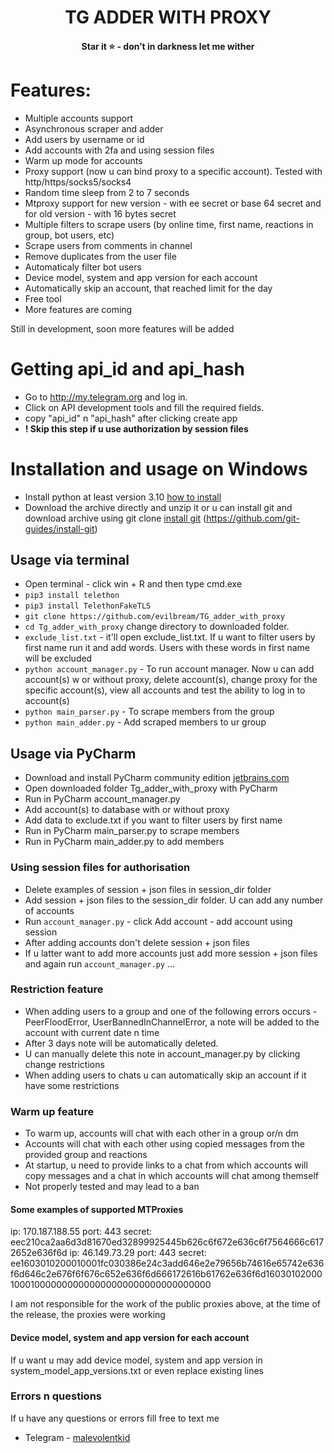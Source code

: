 <h1 align="center">
TG ADDER WITH PROXY
</h1>

<h4 align="center">
Star it ⭐️ - don’t in darkness let me wither
</h4>

# Features: 
- Multiple accounts support
- Asynchronous scraper and adder
- Add users by username or id
- Add accounts with 2fa and using session files 
- Warm up mode for accounts
- Proxy support (now u can bind proxy to a specific account). Tested with http/https/socks5/socks4
- Random time sleep from 2 to 7 seconds
- Mtproxy support for new version - with ee secret or base 64 secret and for old version - with 16 bytes secret
- Multiple filters to scrape users (by online time, first name, reactions in group, bot users, etc)
- Scrape users from comments in channel
- Remove duplicates from the user file
- Automaticaly filter bot users
- Device model, system and app version for each account
- Automatically skip an account, that reached limit for the day
- Free tool
- More features are coming

Still in development, soon more features will be added 

# Getting api_id and api_hash
* Go to http://my.telegram.org and log in.
* Click on API development tools and fill the required fields.
* copy "api_id" n "api_hash" after clicking create app
* **! Skip this step if u use authorization by __session__ files**

# Installation and usage on Windows
- Install python at least version 3.10 [how to install](https://www.digitalocean.com/community/tutorials/install-python-windows-10)
- Download the archive directly and unzip it or u can install git and download archive using git clone [install git](https://github.com/git-guides/install-git) (https://github.com/git-guides/install-git)

## Usage via terminal 
- Open terminal - click win + R and then type cmd.exe
- ```pip3 install telethon```
- ```pip3 install TelethonFakeTLS```
- ```git clone https://github.com/evilbream/TG_adder_with_proxy```
- ```cd Tg_adder_with_proxy``` change directory to downloaded folder.
- ```exclude_list.txt``` - it'll open exclude_list.txt. If u want to filter users by first name run it and add words. Users with these words in first name will be excluded
- ```python account_manager.py```  -  To run account manager. Now u can add account(s) w or without proxy, delete account(s), change proxy for the specific account(s), view all accounts and test the ability to log in to account(s)
- ```python main_parser.py``` - To scrape members from the group
- ```python main_adder.py``` - Add scraped members to ur group

## Usage via PyCharm
- Download and install PyCharm community edition [jetbrains.com](https://www.jetbrains.com/pycharm/download/?section=windows)
- Open downloaded folder Tg_adder_with_proxy with PyCharm
- Run in PyCharm account_manager.py
- Add account(s) to database with or without proxy
- Add data to exclude.txt if you want to filter users by first name 
- Run in  PyCharm main_parser.py to scrape members 
- Run  in  PyCharm main_adder.py to add members

### Using session files for authorisation
- Delete examples of session + json files in session_dir folder 
- Add session + json files to the session_dir folder. U can add any number of accounts
- Run ```account_manager.py``` - click Add account - add account using session
- After adding accounts don't delete session + json files
- If u latter want to add more accounts just add more session + json files and again run ```account_manager.py``` ...

### Restriction feature
- When adding users to a group and one of the following errors occurs - PeerFloodError, UserBannedInChannelError, a note will be added to the account with current date n time
- After 3 days note will be automatically deleted. 
- U can manually delete this note in account_manager.py by clicking change restrictions
- When adding users to chats u can automatically skip an account if it have some restrictions

### Warm up feature
- To warm up, accounts will chat with each other in a group or/n dm
- Accounts will chat with each other using copied messages from the provided group and reactions
- At startup, u need to provide links to a chat from which accounts will copy messages and a chat in which accounts will chat among themself
- Not properly tested and may lead to a ban

#### Some examples of supported  MTProxies
ip: 170.187.188.55 port: 443 secret: eec210ca2aa6d3d81670ed32899925445b626c6f672e636c6f7564666c6172652e636f6d
ip: 46.149.73.29 port: 443 secret: ee1603010200010001fc030386e24c3add646e2e79656b74616e65742e636f6d646c2e676f6f676c652e636f6d666172616b61762e636f6d160301020001000100000000000000000000000000000000 

I am not responsible for the work of the public proxies above, at the time of the release, the proxies were working

#### Device model, system and app version for each account
If u want u may add device model, system and app version in system_model_app_versions.txt or even replace existing lines

### Errors n questions
If u have any questions or errors fill free to text me

* Telegram - [malevolentkid](https://t.me//malevolentkid)

